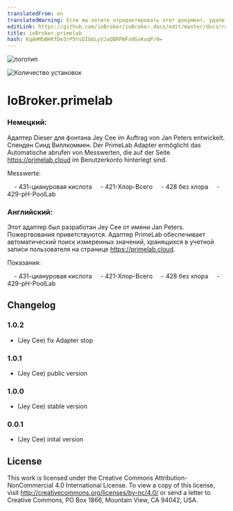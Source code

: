 ```yaml
---
translatedFrom: en
translatedWarning: Если вы хотите отредактировать этот документ, удалите поле «translationFrom», в противном случае этот документ будет снова автоматически переведен
editLink: https://github.com/ioBroker/ioBroker.docs/edit/master/docs/ru/adapterref/iobroker.primelab/README.md
title: ioBroker.primelab
hash: KqAHMbBHKfDe3rP5hsDIbGLyVJaQBRPWFx0GvKuqP/0=
---
```

![логотип](https://primelab.org/de/assets/website/img/logo-primelab.jpg)

![Количество установок](http://iobroker.live/badges/primelab-stable.svg)

# IoBroker.primelab
### Немецкий:
Адаптер Dieser для фонтана Jey Cee im Auftrag von Jan Peters entwickelt. Спенден Синд Виллкоммен.
Der PrimeLab Adapter ermöglicht das Automatische abrufen von Messwerten, die auf der Seite https://primelab.cloud im Benutzerkonto hinterlegt sind.

Messwerte:

    - 431-циануровая кислота
    - 421-Хлор-Всего
    - 428 без хлора
    - 429-pH-PoolLab

### Английский:
Этот адаптер был разработан Jey Cee от имени Jan Peters. Пожертвования приветствуются.
Адаптер PrimeLab обеспечивает автоматический поиск измеренных значений, хранящихся в учетной записи пользователя на странице https://primelab.cloud.

Показания:

    - 431-циануровая кислота
    - 421-Хлор-Всего
    - 428 без хлора
    - 429-pH-PoolLab

## Changelog

### 1.0.2
* (Jey Cee) fix Adapter stop

### 1.0.1
* (Jey Cee) public version

### 1.0.0
* (Jey Cee) stable version

### 0.0.1
* (Jey Cee) inital version

## License
This work is licensed under the Creative Commons Attribution-NonCommercial 4.0 International License.
To view a copy of this license, visit
http://creativecommons.org/licenses/by-nc/4.0/
or send a letter to Creative Commons, PO Box 1866, Mountain View, CA 94042, USA.